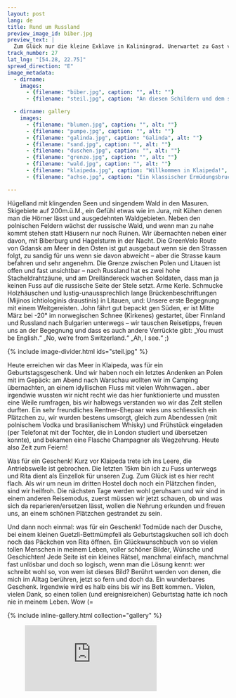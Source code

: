 ```yaml
---
layout: post
lang: de
title: Rund um Russland
preview_image_id: biber.jpg
preview_text: |
  Zum Glück nur die kleine Exklave in Kaliningrad. Unerwartet zu Gast vor den Masuren, durch Seenland und Skigebiete nach Litauen ans Meer.
track_number: 27
lat_lng: "[54.28, 22.75]"
spread_direction: "E"
image_metadata:
  - dirname:
    images:
      - {filename: "biber.jpg", caption: "", alt: ""}
      - {filename: "steil.jpg", caption: "An diesen Schildern und dem salzigen Gegenwind erkennt man, dass wir im Flachland angekommen sind – 1 Meter unter Meer nahe der litauischen Küste", alt: ""}

  - dirname: gallery
    images:
      - {filename: "blumen.jpg", caption: "", alt: ""}
      - {filename: "pumpe.jpg", caption: "", alt: ""}
      - {filename: "galinda.jpg", caption: "Galinda", alt: ""}
      - {filename: "sand.jpg", caption: "", alt: ""}
      - {filename: "duschen.jpg", caption: "", alt: ""}
      - {filename: "grenze.jpg", caption: "", alt: ""}
      - {filename: "wald.jpg", caption: "", alt: ""}
      - {filename: "klaipeda.jpg", caption: "Willkommen in Klaipeda!", alt: ""}
      - {filename: "achse.jpg", caption: "Ein klassischer Ermüdungsbruchs", alt: ""}

---
```


Hügelland mit klingenden Seen und singendem Wald in den Masuren. Skigebiete auf 200m.ü.M., ein Gefühl etwas wie im Jura, mit Kühen denen man die Hörner lässt und ausgedehnten Waldgebieten. Neben den polnischen Feldern wächst der russische Wald, und wenn man zu nahe kommt stehen statt Häusern nur noch Ruinen. Wir übernachten neben einer davon, mit Biberburg und Hagelsturm in der Nacht. Die GreenVelo Route von Gdansk am Meer in den Osten ist gut ausgebaut wenn sie den Strassen folgt, zu sandig für uns wenn sie davon abweicht – aber die Strasse kaum befahren und sehr angenehm. Die Grenze zwischen Polen und Litauen ist offen und fast unsichtbar – nach Russland hat es zwei hohe Stacheldrahtzäune, und am Dreiländereck wachen Soldaten, dass man ja keinen Fuss auf die russische Seite der Stele setzt. Arme Kerle. Schmucke Holzhäuschen und lustig-unaussprechlich lange Brückenbeschriftungen (Mijinos ichtiologinis draustinis) in Litauen, und: Unsere erste Begegnung mit einem Weitgereisten. John fährt gut bepackt gen Süden, er ist Mitte März bei -20° im norwegischen Schnee (Kirkenes) gestartet, über Finnland und Russland nach Bulgarien unterwegs – wir tauschen Reisetipps, freuen uns an der Begegnung und dass es auch andere Verrückte gibt: „You must be English.“ „No, we‘re from Switzerland.“ „Ah, I see.“ ;)

{% include image-divider.html ids="steil.jpg" %}

Heute erreichen wir das Meer in Klaipeda, was für ein Geburtstagsgeschenk. Und wir haben noch ein letztes Andenken an Polen mit im Gepäck: am Abend nach Warschau wollten wir im Camping übernachten, an einem idyllischen Fluss mit vielen Wohnwagen.. aber irgendwie wussten wir nicht recht wie das hier funktionierte und mussten eine Weile rumfragen, bis wir halbwegs verstanden wo wir das Zelt stellen durften. Ein sehr freundliches Rentner-Ehepaar wies uns schliesslich ein Plätzchen zu, wir wurden bestens umsorgt, gleich zum Abendessen (mit polnischem Vodka und brasilianischem Whisky) und Frühstück eingeladen (per Telefonat mit der Tochter, die in London studiert und übersetzen konnte), und bekamen eine Flasche Champagner als Wegzehrung. Heute also Zeit zum Feiern!

Was für ein Geschenk! Kurz vor Klaipeda trete ich ins Leere, die Antriebswelle ist gebrochen. Die letzten 15km bin ich zu Fuss unterwegs und Rita dient als Einzellok für unseren Zug. Zum Glück ist es hier recht flach. Als wir um neun im dritten Hostel doch noch ein Plätzchen finden, sind wir heilfroh. Die nächsten Tage werden wohl geruhsam und wir sind in einem anderen Reisemodus, zuerst müssen wir jetzt schauen, ob und was sich da reparieren/ersetzen lässt, wollen die Nehrung erkunden und freuen uns, an einem schönen Plätzchen gestrandet zu sein.

Und dann noch einmal: was für ein Geschenk! Todmüde nach der Dusche, bei einem kleinen Guetzli-Bettmümpfeli als Geburtstagskuchen soll ich doch noch das Päckchen von Rita öffnen. Ein Glückwunschbuch von so vielen tollen Menschen in meinem Leben, voller schöner Bilder, Wünsche und Geschichten! Jede Seite ist ein kleines Rätsel, manchmal einfach, manchmal fast unlösbar und doch so logisch, wenn man die Lösung kennt: wer schreibt wohl so, von wem ist dieses Bild? Berührt werden von denen, die mich im Alltag berühren, jetzt so fern und doch da. Ein wunderbares Geschenk. Irgendwie wird es halb eins bis wir ins Bett kommen.. Vielen, vielen Dank, so einen tollen (und ereignisreichen) Geburtstag hatte ich noch nie in meinem Leben. Wow (=

{% include inline-gallery.html collection="gallery" %}

<figure class="centered">
  <iframe class="youtube-fullwidth" src="https://www.youtube-nocookie.com/embed/gZj0S3ZZqC8?si=lTF6mnyII4mGXA1B" title="Zuhause in 10 Minuten" frameborder="0" allow="web-share" allowfullscreen></iframe>
</figure>